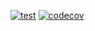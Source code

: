 [![test](https://github.com/carterax/crowdship/actions/workflows/contract-test.yml/badge.svg)](https://github.com/carterax/crowdship/actions/workflows/contract-test.yml) [![codecov](https://codecov.io/gh/carterax/crowdship/branch/main/graph/badge.svg?token=9NQURT1YJD)](https://codecov.io/gh/carterax/crowdship)
